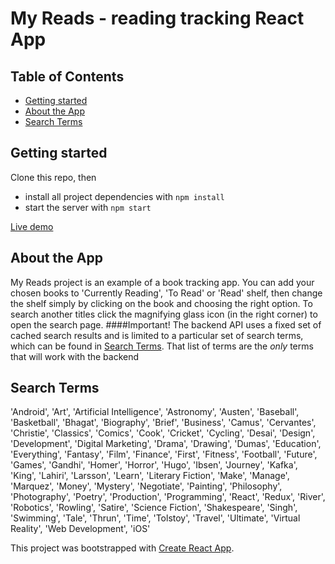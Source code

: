 # My Reads - reading tracking React App

## Table of Contents

* [Getting started](#gettingstarted)
* [About the App](#abouttheapp)
* [Search Terms](#searchterms)


## Getting started

Clone this repo, then
* install all project dependencies with `npm install`
* start the server with `npm start`

[Live demo](https://kokoreads.herokuapp.com/search)

## About the App

My Reads project is an example of a book tracking app.
You can add your chosen books to 'Currently Reading', 'To Read' or 'Read' shelf, then change the shelf simply by clicking on the book and choosing the right option.
To search another titles click the magnifying glass icon \(in the right corner\) to open the search page.
####Important!
The backend API uses a fixed set of cached search results and is limited to a particular set of search terms, which can be found in [Search Terms](#searchterms). That list of terms are the _only_ terms that will work with the backend



## Search Terms

'Android', 'Art', 'Artificial Intelligence', 'Astronomy', 'Austen', 'Baseball', 'Basketball', 'Bhagat', 'Biography', 'Brief', 'Business', 'Camus', 'Cervantes', 'Christie', 'Classics', 'Comics', 'Cook', 'Cricket', 'Cycling', 'Desai', 'Design', 'Development', 'Digital Marketing', 'Drama', 'Drawing', 'Dumas', 'Education', 'Everything', 'Fantasy', 'Film', 'Finance', 'First', 'Fitness', 'Football', 'Future', 'Games', 'Gandhi', 'Homer', 'Horror', 'Hugo', 'Ibsen', 'Journey', 'Kafka', 'King', 'Lahiri', 'Larsson', 'Learn', 'Literary Fiction', 'Make', 'Manage', 'Marquez', 'Money', 'Mystery', 'Negotiate', 'Painting', 'Philosophy', 'Photography', 'Poetry', 'Production', 'Programming', 'React', 'Redux', 'River', 'Robotics', 'Rowling', 'Satire', 'Science Fiction', 'Shakespeare', 'Singh', 'Swimming', 'Tale', 'Thrun', 'Time', 'Tolstoy', 'Travel', 'Ultimate', 'Virtual Reality', 'Web Development', 'iOS'


This project was bootstrapped with [Create React App](https://github.com/facebookincubator/create-react-app).
